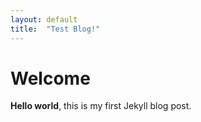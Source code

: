 ```yaml
---
layout: default
title:  "Test Blog!"
---
```

# Welcome

**Hello world**, this is my first Jekyll blog post.
